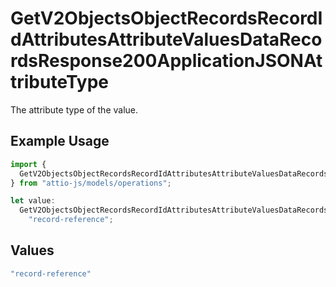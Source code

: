 # GetV2ObjectsObjectRecordsRecordIdAttributesAttributeValuesDataRecordsResponse200ApplicationJSONAttributeType

The attribute type of the value.

## Example Usage

```typescript
import {
  GetV2ObjectsObjectRecordsRecordIdAttributesAttributeValuesDataRecordsResponse200ApplicationJSONAttributeType,
} from "attio-js/models/operations";

let value:
  GetV2ObjectsObjectRecordsRecordIdAttributesAttributeValuesDataRecordsResponse200ApplicationJSONAttributeType =
    "record-reference";
```

## Values

```typescript
"record-reference"
```